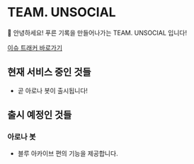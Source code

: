 # TEAM. UNSOCIAL
👋 안녕하세요! 푸른 기록을 만들어나가는 TEAM. UNSOCIAL 입니다!

[이슈 트래커 바로가기](https://github.com/team-unsocial/issue-tracker/issues)

## 현재 서비스 중인 것들
- 곧 아로나 봇이 출시됩니다!

## 출시 예정인 것들
### 아로나 봇
- 블루 아카이브 편의 기능을 제공합니다.
